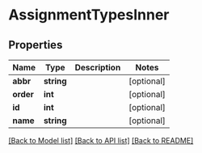 # AssignmentTypesInner

## Properties
Name | Type | Description | Notes
------------ | ------------- | ------------- | -------------
**abbr** | **string** |  | [optional] 
**order** | **int** |  | [optional] 
**id** | **int** |  | [optional] 
**name** | **string** |  | [optional] 

[[Back to Model list]](../../README.md#documentation-for-models) [[Back to API list]](../../README.md#documentation-for-api-endpoints) [[Back to README]](../../README.md)

